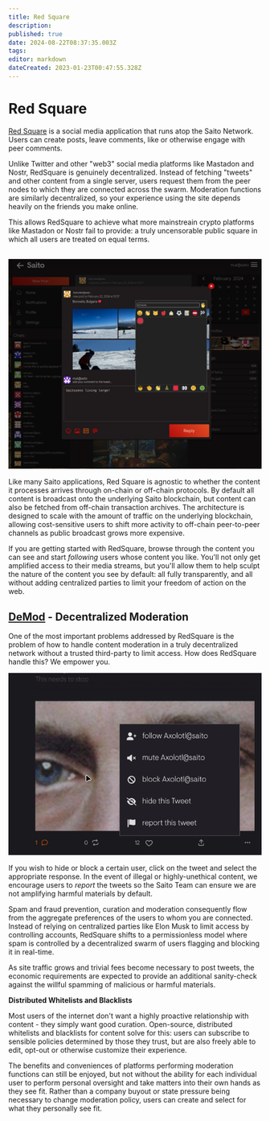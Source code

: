 ```yaml
---
title: Red Square
description: 
published: true
date: 2024-08-22T08:37:35.003Z
tags: 
editor: markdown
dateCreated: 2023-01-23T00:47:55.328Z
---
```


# Red Square
  
[Red Square](https://saito.io/redsquare/) is a social media application that runs atop the Saito Network. Users can create posts, leave comments, like or otherwise engage with peer comments.

Unlike Twitter and other "web3" social media platforms like Mastadon and Nostr, RedSquare is genuinely decentralized. Instead of fetching "tweets" and other content from a single server, users request them from the peer nodes to which they are connected across the swarm. Moderation functions are similarly decentralized, so your experience using the site depends heavily on the friends you make online.

This allows RedSquare to achieve what more mainstreain crypto platforms like Mastadon or Nostr fail to provide: a truly uncensorable public square in which all users are treated on equal terms.
 
<br><img src="/redsquare.png" alt="Screenshot of Red Square app: typing a reply with an emote to an image gallery post. Notification and home menus, chats, game invites, leaderboards, calender and more can be seen in the background.">
<br>

Like many Saito applications, Red Square is agnostic to whether the content it processes arrives through on-chain or off-chain protocols. By default all content is broadcast onto the underlying Saito blockchain, but content can also be fetched from off-chain transaction archives. The architecture is designed to scale with the amount of traffic on the underlying blockchain, allowing cost-sensitive users to shift more activity to off-chain peer-to-peer channels as public broadcast grows more expensive.
    
If you are getting started with RedSquare, browse through the content you can see and start *following* users whose content you like. You'll not only get amplified access to their media streams, but you'll allow them to help sculpt the nature of the content you see by default: all fully transparently, and all without adding centralized parties to limit your freedom of action on the web.

## [DeMod](https://saito.tech/saito-modtools-decentralized-moderation/) - Decentralized Moderation

One of the most important problems addressed by RedSquare is the problem of how to handle content moderation in a truly decentralized network without a trusted third-party to limit access. How does RedSquare handle this? We empower you.
  
![self-moderate.jpg](/self-moderate.jpg) 

If you wish to hide or block a certain user, click on the tweet and select the appropriate response. In the event of illegal or highly-unethical content, we encourage users to *report* the tweets so the Saito Team can ensure we are not amplifying harmful materials by default.

Spam and fraud prevention, curation and moderation consequently flow from the aggregate preferences of the users to whom you are connected. Instead of relying on centralized parties like Elon Musk to limit access by controlling accounts, RedSquare shifts to a permissionless model where spam is controlled by a decentralized swarm of users flagging and blocking it in real-time.

As site traffic grows and trivial fees become necessary to post tweets, the economic requirements are expected to provide an additional sanity-check against the willful spamming of malicious or harmful materials.

**Distributed Whitelists and Blacklists**

Most users of the internet don't want a highly proactive relationship with content - they simply want good curation. Open-source, distributed whitelists and blacklists for content solve for this: users can subscribe to sensible policies determined by those they trust, but are also freely able to edit, opt-out or otherwise customize their experience.

The benefits and conveniences of platforms performing moderation functions can still be enjoyed, but not without the ability for each individual user to perform personal oversight and take matters into their own hands as they see fit. Rather than a company buyout or state pressure being necessary to change moderation policy, users can create and select for what they personally see fit.
